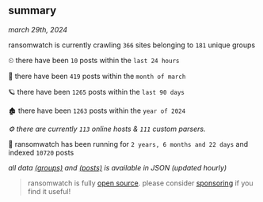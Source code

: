 
## summary
_march 29th, 2024_

ransomwatch is currently crawling `366` sites belonging to `181` unique groups

⏲ there have been `10` posts within the `last 24 hours`

🦈 there have been `419` posts within the `month of march`

🪐 there have been `1265` posts within the `last 90 days`

🏚 there have been `1263` posts within the `year of 2024`

_⚙️ there are currently `113` online hosts & `111` custom parsers._

🦕 ransomwatch has been running for `2 years, 6 months and 22 days` and indexed `10720` posts

_all data  [(groups)](http://ransomwhat.telemetry.ltd/groups) and [(posts)](http://ransomwhat.telemetry.ltd/posts) is available in JSON (updated hourly)_

> ransomwatch is fully [open source](https://github.com/joshhighet/ransomwatch#ransomwatch--). please consider [sponsoring](https://github.com/sponsors/joshhighet) if you find it useful!
